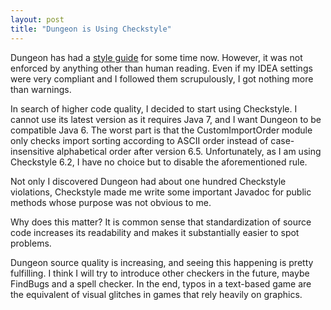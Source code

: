 ```yaml
---
layout: post
title: "Dungeon is Using Checkstyle"
---
```


Dungeon has had a [style
guide](https://github.com/mafagafogigante/dungeon/blob/master/STYLE.md) for some
time now. However, it was not enforced by anything other than human reading.
Even if my IDEA settings were very compliant and I followed them scrupulously, I
got nothing more than warnings.

In search of higher code quality, I decided to start using Checkstyle. I cannot
use its latest version as it requires Java 7, and I want Dungeon to be
compatible Java 6. The worst part is that the CustomImportOrder module only
checks import sorting according to ASCII order instead of case-insensitive
alphabetical order after version 6.5. Unfortunately, as I am using Checkstyle
6.2, I have no choice but to disable the aforementioned rule.

Not only I discovered Dungeon had about one hundred Checkstyle violations,
Checkstyle made me write some important Javadoc for public methods whose purpose
was not obvious to me.

Why does this matter? It is common sense that standardization of source code
increases its readability and makes it substantially easier to spot problems.

Dungeon source quality is increasing, and seeing this happening is pretty
fulfilling. I think I will try to introduce other checkers in the future, maybe
FindBugs and a spell checker. In the end, typos in a text-based game are the
equivalent of visual glitches in games that rely heavily on graphics.
